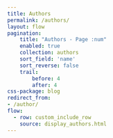 ```yaml
---
title: Authors
permalink: /authors/
layout: flow
pagination:
    title: "Authors - Page :num"
    enabled: true
    collection: authors
    sort_field: 'name'
    sort_reverse: false
    trail:
        before: 4
        after: 4
css-package: blog
redirect_from:
- /author/
flow:
  - row: custom_include_row
    source: display_authors.html
---
```

